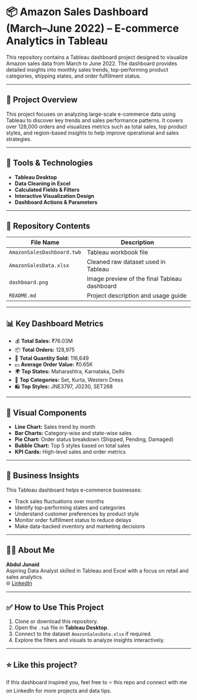 # 📦 Amazon Sales Dashboard (March–June 2022) – E-commerce Analytics in Tableau

This repository contains a Tableau dashboard project designed to visualize Amazon sales data from March to June 2022. The dashboard provides detailed insights into monthly sales trends, top-performing product categories, shipping states, and order fulfillment status.

---

## 🧠 Project Overview

This project focuses on analyzing large-scale e-commerce data using Tableau to discover key trends and sales performance patterns. It covers over 128,000 orders and visualizes metrics such as total sales, top product styles, and region-based insights to help improve operational and sales strategies.

---

## 🔧 Tools & Technologies

- **Tableau Desktop**
- **Data Cleaning in Excel**
- **Calculated Fields & Filters**
- **Interactive Visualization Design**
- **Dashboard Actions & Parameters**

---

## 📁 Repository Contents

| File Name                         | Description                                      |
|----------------------------------|--------------------------------------------------|
| `AmazonSalesDashboard.twb`       | Tableau workbook file                            |
| `AmazonSalesData.xlsx`           | Cleaned raw dataset used in Tableau              |
| `dashboard.png`                  | Image preview of the final Tableau dashboard     |
| `README.md`                      | Project description and usage guide              |

---

## 📊 Key Dashboard Metrics

- 💰 **Total Sales:** ₹76.03M  
- 📦 **Total Orders:** 128,975  
- 🔢 **Total Quantity Sold:** 116,649  
- 💵 **Average Order Value:** ₹0.65K  
- 🌍 **Top States:** Maharashtra, Karnataka, Delhi  
- 👗 **Top Categories:** Set, Kurta, Western Dress  
- 🛍️ **Top Styles:** JNE3797, J0230, SET268  

---

## 📌 Visual Components

- **Line Chart:** Sales trend by month  
- **Bar Charts:** Category-wise and state-wise sales  
- **Pie Chart:** Order status breakdown (Shipped, Pending, Damaged)  
- **Bubble Chart:** Top 5 styles based on total sales  
- **KPI Cards:** High-level sales and order metrics

---

## 💼 Business Insights

This Tableau dashboard helps e-commerce businesses:
- Track sales fluctuations over months  
- Identify top-performing states and categories  
- Understand customer preferences by product style  
- Monitor order fulfillment status to reduce delays  
- Make data-backed inventory and marketing decisions

---

## 👨‍💻 About Me

**Abdul Junaid**  
Aspiring Data Analyst skilled in Tableau and Excel with a focus on retail and sales analytics.  
🌐 [LinkedIn](https://www.linkedin.com/in/abduljunaidpcmad)

---

## ✅ How to Use This Project

1. Clone or download this repository.  
2. Open the `.twb` file in **Tableau Desktop**.  
3. Connect to the dataset `AmazonSalesData.xlsx` if required.  
4. Explore the filters and visuals to analyze insights interactively.

---

## ⭐️ Like this project?

If this dashboard inspired you, feel free to ⭐ this repo and connect with me on LinkedIn for more projects and data tips.

